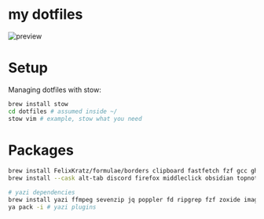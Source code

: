 # my dotfiles

![preview](./demo.gif)

# Setup

Managing dotfiles with stow:

```sh
brew install stow
cd dotfiles # assumed inside ~/
stow vim # example, stow what you need
```

# Packages

```sh
brew install FelixKratz/formulae/borders clipboard fastfetch fzf gcc gh glow neovim node powerlevel10k python ripgrep rust FelixKratz/formulae/sketchybar koekeishiya/formulae/skhd stow tree-sitter wget koekeishiya/formulae/yabai yazi zoxide
brew install --cask alt-tab discord firefox middleclick obsidian topnotch wezterm

# yazi dependencies
brew install yazi ffmpeg sevenzip jq poppler fd ripgrep fzf zoxide imagemagick font-symbols-only-nerd-font
ya pack -i # yazi plugins
```

